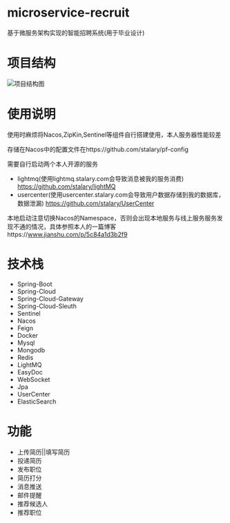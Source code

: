 # microservice-recruit
基于微服务架构实现的智能招聘系统(用于毕业设计)

# 项目结构
![项目结构图](https://upload-images.jianshu.io/upload_images/9252736-5b380d3f10c806e8.png?imageMogr2/auto-orient/strip%7CimageView2/2/w/1240)

# 使用说明
使用时麻烦将Nacos,ZipKin,Sentinel等组件自行搭建使用，本人服务器性能较差

存储在Nacos中的配置文件在https://github.com/stalary/pf-config

需要自行启动两个本人开源的服务

- lightmq(使用lightmq.stalary.com会导致消息被我的服务消费) https://github.com/stalary/lightMQ
- usercenter(使用usercenter.stalary.com会导致用户数据存储到我的数据库，数据泄漏) https://github.com/stalary/UserCenter

本地启动注意切换Nacos的Namespace，否则会出现本地服务与线上服务服务发现不通的情况，具体参照本人的一篇博客https://www.jianshu.com/p/5c84a1d3b2f9

# 技术栈
- Spring-Boot
- Spring-Cloud
- Spring-Cloud-Gateway
- Spring-Cloud-Sleuth
- Sentinel
- Nacos
- Feign
- Docker
- Mysql
- Mongodb
- Redis
- LightMQ
- EasyDoc
- WebSocket
- Jpa
- UserCenter
- ElasticSearch

# 功能
- 上传简历||填写简历
- 投递简历
- 发布职位
- 简历打分
- 消息推送
- 邮件提醒
- 推荐候选人
- 推荐职位
